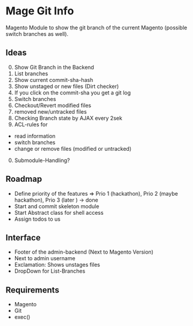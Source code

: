 # Mage Git Info

Magento Module to show the git branch of the current Magento (possible switch branches as well).


## Ideas


0. Show Git Branch in the Backend
0. List branches
0. Show current commit-sha-hash
0. Show unstaged or new files (Dirt checker)
0. If you click on the commit-sha you get a git log
0. Switch branches
0. Checkout/Revert modified files
0. removed new/untracked files
0. Checking Branch state by AJAX every 2sek
0. ACL-rules for
  * read information
  * switch branches
  * change or remove files (modified or untracked)
0. Submodule-Handling?

## Roadmap

* Define priority of the features => Prio 1 (hackathon), Prio 2 (maybe hackathon), Prio 3 (later ) -> done
* Start and commit skeleton module
* Start Abstract class for shell access
* Assign todos to us

## Interface

* Footer of the admin-backend (Next to Magento Version)
* Next to admin username
* Exclamation: Shows unstages files
* DropDown for List-Branches


## Requirements

* Magento
* Git
* exec()
